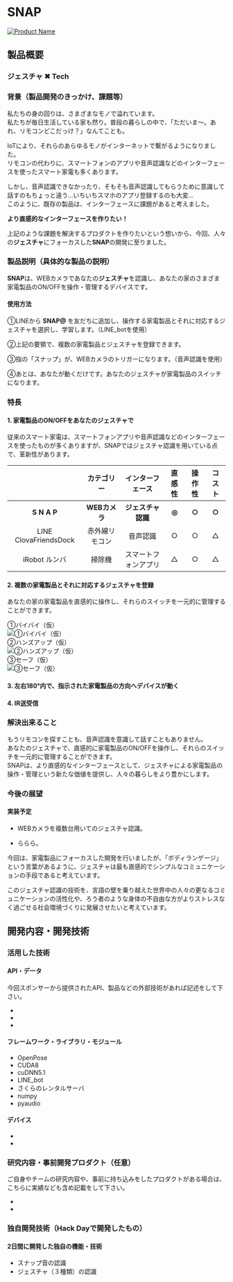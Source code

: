 # SNAP

[![Product Name](image.png)](https://www.youtube.com/watch?v=G5rULR53uMk)

## 製品概要
### **ジェスチャ** ✖ Tech

### 背景（製品開発のきっかけ、課題等）
私たちの身の回りは、さまざまなモノで溢れています。  
私たちが毎日生活している家も然り。普段の暮らしの中で、「ただいま〜。あれ、リモコンどこだっけ？」なんてことも。

IoTにより、それらのあらゆるモノがインターネットで繋がるようになりました。  
リモコンの代わりに、スマートフォンのアプリや音声認識などのインターフェースを使ったスマート家電も多くあります。  

しかし、音声認識できなかったり、そもそも音声認識してもらうために意識して話すのもちょっと違う...いちいちスマホのアプリ登録するのも大変...  
このように、既存の製品は、インターフェースに課題があると考えました。

**より直感的なインターフェースを作りたい！**  

上記のような課題を解決するプロダクトを作りたいという想いから、今回、人々の**ジェスチャ**にフォーカスした**SNAP**の開発に至りました。

### 製品説明（具体的な製品の説明）
**SNAP**は、WEBカメラであなたの**ジェスチャ**を認識し、あなたの家のさまざま家電製品のON/OFFを操作・管理するデバイスです。

#### 使用方法
①LINEから **SNAP@** を友だちに追加し、操作する家電製品とそれに対応するジェスチャを選択し、学習します。（LINE_botを使用）  

②上記の要領で、複数の家電製品とジェスチャを登録できます。  

③指の「スナップ」が、WEBカメラのトリガーになります。（音声認識を使用）  

④あとは、あなたが動くだけです。あなたのジェスチャが家電製品のスイッチになります。

### 特長

#### 1. 家電製品のON/OFFをあなたのジェスチャで
従来のスマート家電は、スマートフォンアプリや音声認識などのインターフェースを使ったものが多くありますが、SNAPではジェスチャ認識を用いている点で、革新性があります。

||カテゴリー|インターフェース|直感性|操作性|コスト|
|  :-:  |  :-:  |  :-:  |  :-:  |  :-:  |  :-:  |
|**S N A P**|**WEBカメラ**|**ジェスチャ認識**|**◎**|**○**|**○**|
|LINE ClovaFriendsDock|赤外線リモコン|音声認識|○|○|△|
|iRobot ルンバ|掃除機|スマートフォンアプリ|△|○|△|

#### 2. 複数の家電製品とそれに対応するジェスチャを登録
あなたの家の家電製品を直感的に操作し、それらのスイッチを一元的に管理することができます。  

①バイバイ（仮）  
![①バイバイ（仮）](/image/ByeByeHQ.gif)  
②ハンズアップ（仮）  
![②ハンズアップ（仮）](/image/HandUpHQ.gif)  
③セーフ（仮）  
![③セーフ（仮）](/image/SafeHQ.gif)

#### 3. 左右180°内で、指示された家電製品の方向へデバイスが動く

#### 4. IR送受信

### 解決出来ること
もうリモコンを探すことも、音声認識を意識して話すこともありません。  
あなたのジェスチャで、直感的に家電製品のON/OFFを操作し、それらのスイッチを一元的に管理することができます。  
SNAPは、より直感的なインターフェースとして、ジェスチャによる家電製品の操作・管理という新たな価値を提供し、人々の暮らしをより豊かにします。

### 今後の展望
#### 実装予定

- WEBカメラを複数台用いてのジェスチャ認識。  

- ららら。   


今回は、家電製品にフォーカスした開発を行いましたが、「ボディランゲージ」という言葉があるように、ジェスチャは最も直感的でシンプルなコミュニケーションの手段であると考えています。  

このジェスチャ認識の技術を、言語の壁を乗り越えた世界中の人々の更なるコミュニケーションの活性化や、ろう者のような身体の不自由な方がよりストレスなく過ごせる社会環境づくりに発展させたいと考えています。

## 開発内容・開発技術
### 活用した技術
#### API・データ
今回スポンサーから提供されたAPI、製品などの外部技術があれば記述をして下さい。

* 
* 
* 

#### フレームワーク・ライブラリ・モジュール
* OpenPose
* CUDA8
* cuDNN5.1
* LINE_bot
* さくらのレンタルサーバ
* numpy
* pyaudio

#### デバイス
* 
* 

### 研究内容・事前開発プロダクト（任意）
ご自身やチームの研究内容や、事前に持ち込みをしたプロダクトがある場合は、こちらに実績なども含め記載をして下さい。

* 
* 


### 独自開発技術（Hack Dayで開発したもの）
#### 2日間に開発した独自の機能・技術
* スナップ音の認識
* ジェスチャ（３種類）の認識
